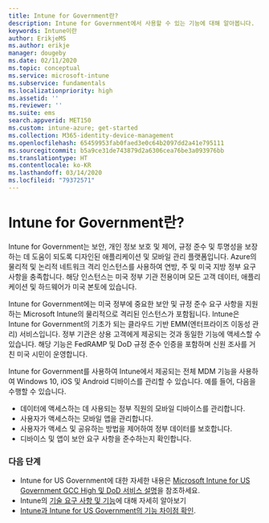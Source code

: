 ```yaml
---
title: Intune for Government란?
description: Intune for Government에서 사용할 수 있는 기능에 대해 알아봅니다.
keywords: Intune이란
author: ErikjeMS
ms.author: erikje
manager: dougeby
ms.date: 02/11/2020
ms.topic: conceptual
ms.service: microsoft-intune
ms.subservice: fundamentals
ms.localizationpriority: high
ms.assetid: ''
ms.reviewer: ''
ms.suite: ems
search.appverid: MET150
ms.custom: intune-azure; get-started
ms.collection: M365-identity-device-management
ms.openlocfilehash: 65459953fab0faed3e0c64b2097dd2a41e795111
ms.sourcegitcommit: b5a9ce31de743879d2a6306cea76be3a093976bb
ms.translationtype: HT
ms.contentlocale: ko-KR
ms.lasthandoff: 03/14/2020
ms.locfileid: "79372571"
---
```

# <a name="what-is-intune-for-government"></a>Intune for Government란?

Intune for Government는 보안, 개인 정보 보호 및 제어, 규정 준수 및 투명성을 보장하는 데 도움이 되도록 디자인된 애플리케이션 및 모바일 관리 플랫폼입니다. Azure의 물리적 및 논리적 네트워크 격리 인스턴스를 사용하여 연방, 주 및 미국 지방 정부 요구 사항을 충족합니다. 해당 인스턴스는 미국 정부 기관 전용이며 모든 고객 데이터, 애플리케이션 및 하드웨어가 미국 본토에 있습니다. 

Intune for Government에는 미국 정부에 중요한 보안 및 규정 준수 요구 사항을 지원하는 Microsoft Intune의 물리적으로 격리된 인스턴스가 포함됩니다. Intune은 Intune for Government의 기초가 되는 클라우드 기반 EMM(엔터프라이즈 이동성 관리) 서비스입니다. 정부 기관은 상용 고객에게 제공되는 것과 동일한 기능에 액세스할 수 있습니다. 해당 기능은 FedRAMP 및 DoD 규정 준수 인증을 포함하며 신원 조사를 거친 미국 시민이 운영합니다.

Intune for Government를 사용하여 Intune에서 제공되는 전체 MDM 기능을 사용하여 Windows 10, iOS 및 Android 디바이스를 관리할 수 있습니다. 예를 들어, 다음을 수행할 수 있습니다.

- 데이터에 액세스하는 데 사용되는 정부 직원의 모바일 디바이스를 관리합니다.
- 사용자가 액세스하는 모바일 앱을 관리합니다.
- 사용자가 액세스 및 공유하는 방법을 제어하여 정부 데이터를 보호합니다.
- 디바이스 및 앱이 보안 요구 사항을 준수하는지 확인합니다.

### <a name="next-steps"></a>다음 단계
- Intune for US Government에 대한 자세한 내용은 [Microsoft Intune for US Government GCC High 및 DoD 서비스 설명](https://docs.microsoft.com/enterprise-mobility-security/solutions/ems-intune-govt-service-description)을 참조하세요.
- Intune의 [기술 요구 사항 및 기능](/intune/supported-devices-browsers)에 대해 자세히 알아보기
- [Intune과 Intune for US Government의 기능 차이점 확인](https://docs.microsoft.com/enterprise-mobility-security/solutions/ems-intune-govt-service-description).
